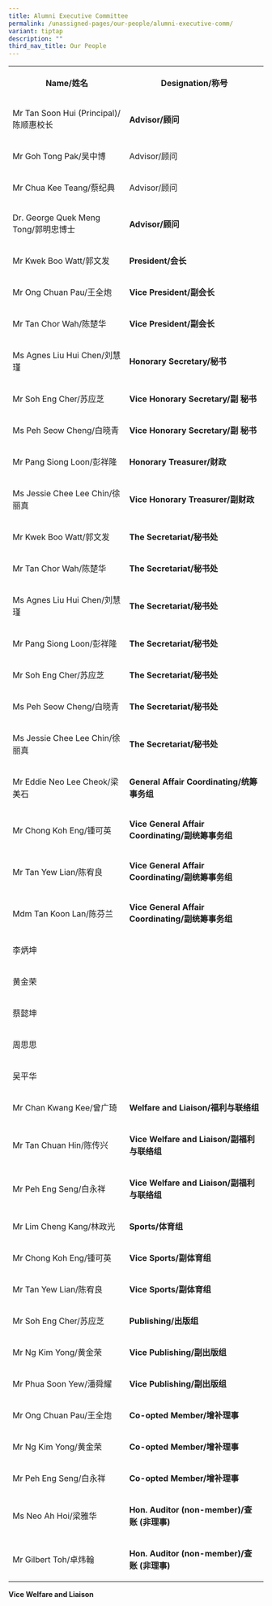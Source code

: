 ```yaml
---
title: Alumni Executive Committee
permalink: /unassigned-pages/our-people/alumni-executive-comm/
variant: tiptap
description: ""
third_nav_title: Our People
---
```

<p></p><table><tbody><tr><th rowspan="1" colspan="1"><p>Name/姓名</p></th><th rowspan="1" colspan="1"><p>Designation/称号</p></th></tr><tr><td rowspan="1" colspan="1"><p>Mr Tan Soon Hui (Principal)/陈顺惠校长</p></td><td rowspan="1" colspan="1"><p><strong>Advisor/顾问</strong></p></td></tr><tr><td rowspan="1" colspan="1"><p>Mr Goh Tong Pak/吴中博</p></td><td rowspan="1" colspan="1"><p>Advisor/顾问</p></td></tr><tr><td rowspan="1" colspan="1"><p>Mr Chua Kee Teang/蔡纪典</p></td><td rowspan="1" colspan="1"><p>Advisor/顾问</p></td></tr><tr><td rowspan="1" colspan="1"><p>Dr. George Quek Meng Tong/郭明忠博士</p></td><td rowspan="1" colspan="1"><p><strong>Advisor/顾问</strong></p></td></tr><tr><td rowspan="1" colspan="1"><p>Mr Kwek Boo Watt/郭文发</p></td><td rowspan="1" colspan="1"><p><strong>President/会长</strong></p></td></tr><tr><td rowspan="1" colspan="1"><p>Mr Ong Chuan Pau/王全炮</p></td><td rowspan="1" colspan="1"><p><strong>Vice President/副会长</strong></p></td></tr><tr><td rowspan="1" colspan="1"><p>Mr Tan Chor Wah/陈楚华</p></td><td rowspan="1" colspan="1"><p><strong>Vice President/副会长</strong></p></td></tr><tr><td rowspan="1" colspan="1"><p>Ms Agnes Liu Hui Chen/刘慧瑾</p></td><td rowspan="1" colspan="1"><p><strong>Honorary Secretary/秘书</strong></p></td></tr><tr><td rowspan="1" colspan="1"><p>Mr Soh Eng Cher/苏应芝</p></td><td rowspan="1" colspan="1"><p><strong>Vice Honorary Secretary/副 秘书</strong></p></td></tr><tr><td rowspan="1" colspan="1"><p>Ms Peh Seow Cheng/白晓青</p></td><td rowspan="1" colspan="1"><p><strong>Vice Honorary Secretary/副 秘书</strong></p></td></tr><tr><td rowspan="1" colspan="1"><p>Mr Pang Siong Loon/彭祥隆</p></td><td rowspan="1" colspan="1"><p><strong>Honorary Treasurer/财政</strong></p></td></tr><tr><td rowspan="1" colspan="1"><p>Ms Jessie Chee Lee Chin/徐丽真</p></td><td rowspan="1" colspan="1"><p><strong>Vice Honorary Treasurer/副财政</strong></p></td></tr><tr><td rowspan="1" colspan="1"><p>Mr Kwek Boo Watt/郭文发</p></td><td rowspan="1" colspan="1"><p><strong>The Secretariat/秘书处</strong></p></td></tr><tr><td rowspan="1" colspan="1"><p>Mr Tan Chor Wah/陈楚华</p></td><td rowspan="1" colspan="1"><p><strong>The Secretariat/秘书处</strong></p></td></tr><tr><td rowspan="1" colspan="1"><p>Ms Agnes Liu Hui Chen/刘慧瑾</p></td><td rowspan="1" colspan="1"><p><strong>The Secretariat/秘书处</strong></p></td></tr><tr><td rowspan="1" colspan="1"><p>Mr Pang Siong Loon/彭祥隆</p></td><td rowspan="1" colspan="1"><p><strong>The Secretariat/秘书处</strong></p></td></tr><tr><td rowspan="1" colspan="1"><p>Mr Soh Eng Cher/苏应芝</p></td><td rowspan="1" colspan="1"><p><strong>The Secretariat/秘书处</strong></p></td></tr><tr><td rowspan="1" colspan="1"><p>Ms Peh Seow Cheng/白晓青</p></td><td rowspan="1" colspan="1"><p><strong>The Secretariat/秘书处</strong></p></td></tr><tr><td rowspan="1" colspan="1"><p>Ms Jessie Chee Lee Chin/徐丽真</p></td><td rowspan="1" colspan="1"><p><strong>The Secretariat/秘书处</strong></p></td></tr><tr><td rowspan="1" colspan="1"><p>Mr Eddie Neo Lee Cheok/梁美石</p></td><td rowspan="1" colspan="1"><p><strong>General Affair Coordinating/统筹事务组</strong></p></td></tr><tr><td rowspan="1" colspan="1"><p>Mr Chong Koh Eng/锺可英</p></td><td rowspan="1" colspan="1"><p><strong>Vice General Affair Coordinating/副统筹事务组</strong></p></td></tr><tr><td rowspan="1" colspan="1"><p>Mr Tan Yew Lian/陈宥良</p></td><td rowspan="1" colspan="1"><p><strong>Vice General Affair Coordinating/副统筹事务组</strong></p></td></tr><tr><td rowspan="1" colspan="1"><p>Mdm Tan Koon Lan/陈芬兰</p></td><td rowspan="1" colspan="1"><p><strong>Vice General Affair Coordinating/副统筹事务组</strong></p></td></tr><tr><td rowspan="1" colspan="1"><p>李炳坤</p></td><td rowspan="1" colspan="1"><p></p></td></tr><tr><td rowspan="1" colspan="1"><p>黄金荣</p></td><td rowspan="1" colspan="1"><p></p></td></tr><tr><td rowspan="1" colspan="1"><p>蔡懿坤</p></td><td rowspan="1" colspan="1"><p></p></td></tr><tr><td rowspan="1" colspan="1"><p>周思思</p></td><td rowspan="1" colspan="1"><p></p></td></tr><tr><td rowspan="1" colspan="1"><p>吴平华</p></td><td rowspan="1" colspan="1"><p></p></td></tr><tr><td rowspan="1" colspan="1"><p>Mr Chan Kwang Kee/曾广琦</p></td><td rowspan="1" colspan="1"><p><strong>Welfare and Liaison/福利与联络组</strong></p></td></tr><tr><td rowspan="1" colspan="1"><p>Mr Tan Chuan Hin/陈传兴</p></td><td rowspan="1" colspan="1"><p><strong>Vice Welfare and Liaison/副福利与联络组</strong></p></td></tr><tr><td rowspan="1" colspan="1"><p>Mr Peh Eng Seng/白永祥</p></td><td rowspan="1" colspan="1"><p><strong>Vice Welfare and Liaison/副福利与联络组</strong></p></td></tr><tr><td rowspan="1" colspan="1"><p>Mr Lim Cheng Kang/林政光</p></td><td rowspan="1" colspan="1"><p><strong>Sports/体育组</strong></p></td></tr><tr><td rowspan="1" colspan="1"><p>Mr Chong Koh Eng/锺可英</p></td><td rowspan="1" colspan="1"><p><strong>Vice Sports/副体育组</strong></p></td></tr><tr><td rowspan="1" colspan="1"><p>Mr Tan Yew Lian/陈宥良</p></td><td rowspan="1" colspan="1"><p><strong>Vice Sports/副体育组</strong></p></td></tr><tr><td rowspan="1" colspan="1"><p>Mr Soh Eng Cher/苏应芝</p></td><td rowspan="1" colspan="1"><p><strong>Publishing/出版组</strong></p></td></tr><tr><td rowspan="1" colspan="1"><p>Mr Ng Kim Yong/黄金荣</p></td><td rowspan="1" colspan="1"><p><strong>Vice Publishing/副出版组</strong></p></td></tr><tr><td rowspan="1" colspan="1"><p>Mr Phua Soon Yew/潘舜耀</p></td><td rowspan="1" colspan="1"><p><strong>Vice Publishing/副出版组</strong></p></td></tr><tr><td rowspan="1" colspan="1"><p>Mr Ong Chuan Pau/王全炮</p></td><td rowspan="1" colspan="1"><p><strong>Co-opted Member/增补理事</strong></p></td></tr><tr><td rowspan="1" colspan="1"><p>Mr Ng Kim Yong/黄金荣</p></td><td rowspan="1" colspan="1"><p><strong>Co-opted Member/增补理事</strong></p></td></tr><tr><td rowspan="1" colspan="1"><p>Mr Peh Eng Seng/白永祥</p></td><td rowspan="1" colspan="1"><p><strong>Co-opted Member/增补理事</strong></p></td></tr><tr><td rowspan="1" colspan="1"><p>Ms Neo Ah Hoi/梁雅华</p></td><td rowspan="1" colspan="1"><p><strong>Hon. Auditor (non-member)/查账 (非理事)</strong></p></td></tr><tr><td rowspan="1" colspan="1"><p>Mr Gilbert Toh/卓炜翰</p></td><td rowspan="1" colspan="1"><p><strong>Hon. Auditor (non-member)/查账 (非理事)</strong></p></td></tr></tbody></table><p><strong>Vice Welfare and Liaison</strong></p>
